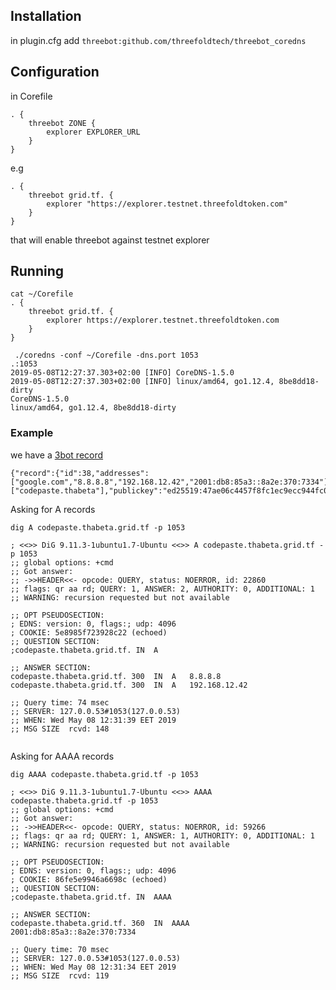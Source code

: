 ## Installation
in plugin.cfg add `threebot:github.com/threefoldtech/threebot_coredns`

## Configuration

in Corefile

```
. {
    threebot ZONE {
        explorer EXPLORER_URL
    }
}

```

e.g

```
. {
    threebot grid.tf. {
        explorer "https://explorer.testnet.threefoldtoken.com"
    }
}
```

that will enable threebot against testnet explorer



## Running

```
cat ~/Corefile
. {
    threebot grid.tf. {
    	explorer https://explorer.testnet.threefoldtoken.com
    }
}
```

```
 ./coredns -conf ~/Corefile -dns.port 1053
.:1053
2019-05-08T12:27:37.303+02:00 [INFO] CoreDNS-1.5.0
2019-05-08T12:27:37.303+02:00 [INFO] linux/amd64, go1.12.4, 8be8dd18-dirty
CoreDNS-1.5.0
linux/amd64, go1.12.4, 8be8dd18-dirty
```

### Example 

we have a [3bot record](https://explorer.testnet.threefoldtoken.com/explorer/whois/3bot/codepaste.thabeta) 

```
{"record":{"id":38,"addresses":["google.com","8.8.8.8","192.168.12.42","2001:db8:85a3::8a2e:370:7334"],"names":["codepaste.thabeta"],"publickey":"ed25519:47ae06c4457f8fc1ec9ecc944fc05459d320670575a95b517465b6c332a7f2d2","expiration":1559901840}}
```

Asking for A records

```
dig A codepaste.thabeta.grid.tf -p 1053

; <<>> DiG 9.11.3-1ubuntu1.7-Ubuntu <<>> A codepaste.thabeta.grid.tf -p 1053
;; global options: +cmd
;; Got answer:
;; ->>HEADER<<- opcode: QUERY, status: NOERROR, id: 22860
;; flags: qr aa rd; QUERY: 1, ANSWER: 2, AUTHORITY: 0, ADDITIONAL: 1
;; WARNING: recursion requested but not available

;; OPT PSEUDOSECTION:
; EDNS: version: 0, flags:; udp: 4096
; COOKIE: 5e8985f723928c22 (echoed)
;; QUESTION SECTION:
;codepaste.thabeta.grid.tf.	IN	A

;; ANSWER SECTION:
codepaste.thabeta.grid.tf. 300	IN	A	8.8.8.8
codepaste.thabeta.grid.tf. 300	IN	A	192.168.12.42

;; Query time: 74 msec
;; SERVER: 127.0.0.53#1053(127.0.0.53)
;; WHEN: Wed May 08 12:31:39 EET 2019
;; MSG SIZE  rcvd: 148


```

Asking for AAAA records

```
dig AAAA codepaste.thabeta.grid.tf -p 1053

; <<>> DiG 9.11.3-1ubuntu1.7-Ubuntu <<>> AAAA codepaste.thabeta.grid.tf -p 1053
;; global options: +cmd
;; Got answer:
;; ->>HEADER<<- opcode: QUERY, status: NOERROR, id: 59266
;; flags: qr aa rd; QUERY: 1, ANSWER: 1, AUTHORITY: 0, ADDITIONAL: 1
;; WARNING: recursion requested but not available

;; OPT PSEUDOSECTION:
; EDNS: version: 0, flags:; udp: 4096
; COOKIE: 86fe5e9946a6698c (echoed)
;; QUESTION SECTION:
;codepaste.thabeta.grid.tf.	IN	AAAA

;; ANSWER SECTION:
codepaste.thabeta.grid.tf. 360	IN	AAAA	2001:db8:85a3::8a2e:370:7334

;; Query time: 70 msec
;; SERVER: 127.0.0.53#1053(127.0.0.53)
;; WHEN: Wed May 08 12:31:34 EET 2019
;; MSG SIZE  rcvd: 119

````